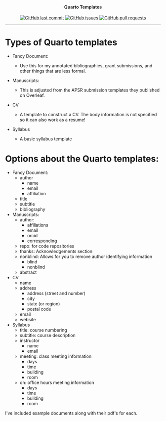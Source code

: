 <h4 align="center">Quarto Templates</h4>
<p align="center">
    <a href="https://github.com/DamonCharlesRoberts/quarto_templates/commits/main">
    <img src="https://img.shields.io/github/last-commit/DamonCharlesRoberts/quarto_templates.svg?style=flat-square&logo=github&logoColor=white"
         alt="GitHub last commit"></a>
    <a href="https://github.com/DamonCharlesRoberts/quarto_templates/issues">
    <img src="https://img.shields.io/github/issues-raw/DamonCharlesRoberts/quarto_templates.svg?style=flat-square&logo=github&logoColor=white"
         alt="GitHub issues"></a>
    <a href="https://github.com/DamonCharlesRoberts/quarto_templates/pulls">
    <img src="https://img.shields.io/github/issues-pr-raw/DamonCharlesRoberts/quarto_templates.svg?style=flat-square&logo=github&logoColor=white"
         alt="GitHub pull requests"></a>
</p>

---

# Types of Quarto templates

- Fancy Document:

  - Use this for my annotated bibliographies, grant submissions, and other things that are less formal.
- Manuscripts:

  - This is adjusted from the APSR submission templates they published on Overleaf.
- CV

  - A template to construct a CV. The body information is not specified so it can also work as a resume!
- Syllabus

  - A basic syllabus template

# Options about the Quarto templates:

- Fancy Document:
  - author
    - name
    - email
    - affiliation
  - title
  - subtitle
  - bibliography
- Manuscripts:
  - author:
    - affiliations
    - email
    - orcid
    - corresponding
  - repo: for code repositories
  - thanks: Acknowledgements section
  - nonblind: Allows for you to remove author identifying information
    - blind
    - nonblind
  - abstract
- CV
  - name
  - address
    - address (street and number)
    - city
    - state (or region)
    - postal code
  - email
  - website
- Syllabus
  - title: course numbering
  - subtitle: course description
  - instructor
    - name
    - email
  - meeting: class meeting information
    - days
    - time
    - building
    - room
  - oh: office hours meeting information
    - days
    - time
    - building
    - room

I've included example documents along with their pdf's for each.
